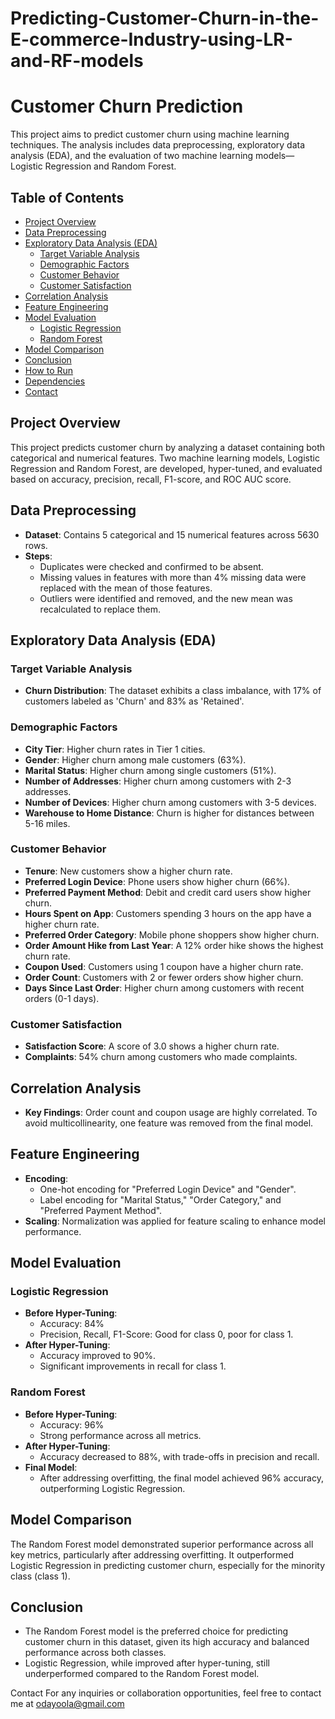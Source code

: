 # Predicting-Customer-Churn-in-the-E-commerce-Industry-using-LR-and-RF-models

# Customer Churn Prediction

This project aims to predict customer churn using machine learning techniques. The analysis includes data preprocessing, exploratory data analysis (EDA), and the evaluation of two machine learning models—Logistic Regression and Random Forest.

## Table of Contents

- [Project Overview](#project-overview)
- [Data Preprocessing](#data-preprocessing)
- [Exploratory Data Analysis (EDA)](#exploratory-data-analysis-eda)
  - [Target Variable Analysis](#target-variable-analysis)
  - [Demographic Factors](#demographic-factors)
  - [Customer Behavior](#customer-behavior)
  - [Customer Satisfaction](#customer-satisfaction)
- [Correlation Analysis](#correlation-analysis)
- [Feature Engineering](#feature-engineering)
- [Model Evaluation](#model-evaluation)
  - [Logistic Regression](#logistic-regression)
  - [Random Forest](#random-forest)
- [Model Comparison](#model-comparison)
- [Conclusion](#conclusion)
- [How to Run](#how-to-run)
- [Dependencies](#dependencies)
- [Contact](#contact)

## Project Overview

This project predicts customer churn by analyzing a dataset containing both categorical and numerical features. Two machine learning models, Logistic Regression and Random Forest, are developed, hyper-tuned, and evaluated based on accuracy, precision, recall, F1-score, and ROC AUC score.

## Data Preprocessing

- **Dataset**: Contains 5 categorical and 15 numerical features across 5630 rows.
- **Steps**:
  - Duplicates were checked and confirmed to be absent.
  - Missing values in features with more than 4% missing data were replaced with the mean of those features.
  - Outliers were identified and removed, and the new mean was recalculated to replace them.

## Exploratory Data Analysis (EDA)

### Target Variable Analysis

- **Churn Distribution**: The dataset exhibits a class imbalance, with 17% of customers labeled as 'Churn' and 83% as 'Retained'.

### Demographic Factors

- **City Tier**: Higher churn rates in Tier 1 cities.
- **Gender**: Higher churn among male customers (63%).
- **Marital Status**: Higher churn among single customers (51%).
- **Number of Addresses**: Higher churn among customers with 2-3 addresses.
- **Number of Devices**: Higher churn among customers with 3-5 devices.
- **Warehouse to Home Distance**: Churn is higher for distances between 5-16 miles.

### Customer Behavior

- **Tenure**: New customers show a higher churn rate.
- **Preferred Login Device**: Phone users show higher churn (66%).
- **Preferred Payment Method**: Debit and credit card users show higher churn.
- **Hours Spent on App**: Customers spending 3 hours on the app have a higher churn rate.
- **Preferred Order Category**: Mobile phone shoppers show higher churn.
- **Order Amount Hike from Last Year**: A 12% order hike shows the highest churn rate.
- **Coupon Used**: Customers using 1 coupon have a higher churn rate.
- **Order Count**: Customers with 2 or fewer orders show higher churn.
- **Days Since Last Order**: Higher churn among customers with recent orders (0-1 days).

### Customer Satisfaction

- **Satisfaction Score**: A score of 3.0 shows a higher churn rate.
- **Complaints**: 54% churn among customers who made complaints.

## Correlation Analysis

- **Key Findings**: Order count and coupon usage are highly correlated. To avoid multicollinearity, one feature was removed from the final model.

## Feature Engineering

- **Encoding**:
  - One-hot encoding for "Preferred Login Device" and "Gender".
  - Label encoding for "Marital Status," "Order Category," and "Preferred Payment Method".
- **Scaling**: Normalization was applied for feature scaling to enhance model performance.

## Model Evaluation

### Logistic Regression

- **Before Hyper-Tuning**:
  - Accuracy: 84%
  - Precision, Recall, F1-Score: Good for class 0, poor for class 1.
- **After Hyper-Tuning**:
  - Accuracy improved to 90%.
  - Significant improvements in recall for class 1.

### Random Forest

- **Before Hyper-Tuning**:
  - Accuracy: 96%
  - Strong performance across all metrics.
- **After Hyper-Tuning**:
  - Accuracy decreased to 88%, with trade-offs in precision and recall.
- **Final Model**:
  - After addressing overfitting, the final model achieved 96% accuracy, outperforming Logistic Regression.

## Model Comparison

The Random Forest model demonstrated superior performance across all key metrics, particularly after addressing overfitting. It outperformed Logistic Regression in predicting customer churn, especially for the minority class (class 1).

## Conclusion

- The Random Forest model is the preferred choice for predicting customer churn in this dataset, given its high accuracy and balanced performance across both classes.
- Logistic Regression, while improved after hyper-tuning, still underperformed compared to the Random Forest model.


Contact
For any inquiries or collaboration opportunities, feel free to contact me at odayoola@gmail.com



